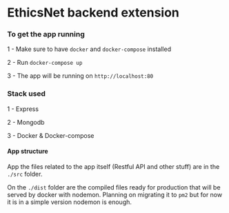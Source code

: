 # EthicsNet backend extension

### To get the app running

1 - Make sure to have `docker` and `docker-compose` installed

2 - Run `docker-compose up`

3 - The app will be running on `http://localhost:80`

### Stack used 

1 - Express

2 - Mongodb

3 - Docker & Docker-compose


#### App structure

App the files related to the app itself (Restful API and other stuff) are in the `./src` folder.

On the `./dist` folder are the compiled files ready for production that will be served by docker with nodemon. Planning on migrating it to `pm2` but for now it is in a simple version nodemon is enough.

